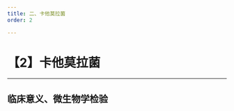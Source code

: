 ```yaml
---
title: 二、卡他莫拉菌
order: 2

---
```


# 【2】卡他莫拉菌

<kaodian :text="'微生物学检验记忆卡'" />

<!-- ###### 第八章 革兰氏阴

> 微生物学检验 -->

<beitiW/>

---

## 临床意义、微生物学检验

<son :text="'微生物学检验记忆卡'" text1="临床意义、微生物学检验" :textOption="[['熟悉','专业知识','专业实践能力'],['熟悉','专业知识','专业实践能力'],['掌握','专业知识','专业实践能力']]" />
